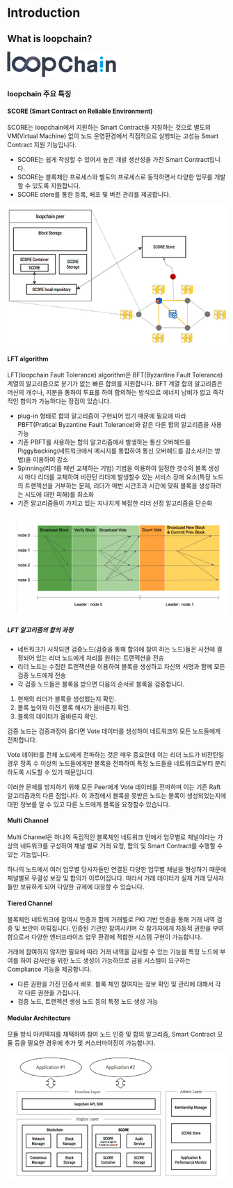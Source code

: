 # Introduction

## What is loopchain?
![loopchain](/images/new_theloop_ci.png)



### loopchain 주요 특징

#### SCORE (**S**mart **C**ontract **o**n **R**eliable **E**nvironment)
SCORE는 loopchain에서 지원하는 Smart Contract을 지칭하는 것으로 별도의 VM(Virtual Machine) 없이 노드 운영환경에서 직접적으로 실행되는 고성능 Smart Contract 지원 기능입니다.

* SCORE는 쉽게 작성할 수 있어서 높은 개발 생산성을 가진 Smart Contract입니다.
* SCORE는 블록체인 프로세스와 별도의 프로세스로 동작하면서 다양한 업무를 개발할 수 있도록 지원합니다.
* SCORE store를 통한 등록, 배포 및 버전 관리를 제공합니다.

![SCORE](/images/SCORE_structure.png)


#### LFT algorithm
 LFT(loopchain Fault Tolerance) algorithm은 BFT(Byzantine Fault Tolerance) 계열의 알고리즘으로 분기가 없는 빠른 합의를  지원합니다. BFT 계열 합의 알고리즘은 머신의 개수나, 지분을 통하여 투표를 하여 합의하는 방식으로 에너지 낭비가 없고 즉각적인 합의가 가능하다는 장점이 있습니다.

* plug-in 형태로 합의 알고리즘이 구현되어 있기 때문에 필요에 따라 PBFT(Pratical Byzantine Fault Tolerance)와 같은 다른 합의 알고리즘을 사용 가능
* 기존 PBFT를 사용하는 합의 알고리즘에서 발생하는 통신 오버헤드를 Piggybacking(네트워크에서 메시지를 통합하여 통신 오버헤드를 감소시키는 방법)을 이용하여 감소
* Spinning(리더를 매번 교체하는 기법) 기법을 이용하여 일정한 갯수의 블록 생성 시 마다 리더를 교체하여 비잔틴 리더에 발생할수 있는 서비스 장애 요소(특정 노드의 트랜젝선을 거부하는 문제, 리더가 매번 시간초과 시간에 맞춰 블록을 생성하려는 시도에 대한 피해)를 최소화
* 기존 알고리즘들이 가지고 있는 지나치게 복잡한 리더 선정 알고리즘을 단순화

![LFT](/images/LFT_Normal_Process.png)

##### LFT 알고리즘의 합의 과정

*  네트워크가 시작되면 검증노드(검증을 통해 합의에 참여 하는 노드)들은 사전에 결정되어 있는 리더 노드에게 처리를 원하는 트랜젝션을 전송
*  리더 노드는 수집한 트랜잭션을 이용하여 블록을 생성하고 자신의 서명과 함께 모든 검증 노드에게 전송
*  각 검증 노드들은 블록을 받으면 다음의 순서로 블록을 검증합니다.
  1. 현재의 리더가 블록을 생성했는지 확인.
  2. 블록 높이와 이전 블록 해시가 올바른지 확인.
  3. 블록의 데이터가 올바른지 확인.

검증 노드는 검증과정이 옳다면 Vote 데이터를 생성하여 네트워크의 모든 노드들에게 전파합니다.

Vote 데이터를 전체 노드에게 전파하는 것은 매우 중요한데 이는 리더 노드가 비잔틴일 경우 정족 수 이상의 노드들에게만 블록을 전파하여 특정 노드들을 네트워크로부터 분리하도록 시도할 수 있기 때문입니다.

이러한 문제를 방지하기 위해 모든 Peer에게 Vote 데이터를 전파하며 이는 기존 Raft 알고리즘과의 다른 점입니다. 이 과정에서 블록을 못받은 노드는 블록이 생성되었는지에 대한 정보를 알 수 있고 다른 노드에게 블록을 요청할수 있습니다.

#### Multi Channel

Multi Channel은 하나의 독립적인 블록체인 네트워크 안에서 업무별로 채널이라는 가상의 네트워크를 구성하여 채널 별로 거래 요청, 합의 및 Smart Contract를 수행할 수 있는 기능입니다.

하나의 노드에서 여러 업무별 당사자들만 연결된 다양한 업무별 채널을 형성하기 때문에 채널별로 무결성 보장 및 합의가 이루어집니다. 따라서 거래 데이터가 실제 거래 당사자들만 보유하게 되어 다양한 규제에 대응할 수 있습니다.




#### Tiered Channel

블록체인 네트워크에 참여시 인증과 함께 거래별로 PKI 기반 인증을 통해 거래 내역 검증 및 보안이 이뤄집니다. 인증된 기관만 참여시키며 각 참가자에게 차등적 권한을 부여함으로서 다양한 엔터프라이즈 업무 환경에 적합한 시스템 구현이 가능합니다.

거래에 참여하지 않지만 필요에 따라 거래 내역을 감사할 수 있는 기능을 특정 노드에 부여를 하여 감사만을 위한 노드 생성이 가능하므로 금융 시스템이 요구하는 Compliance 기능을 제공합니다.

* 다른 권한을 가진 인증서 배포. 블록 체인 참여자는 정보 확인 및 관리에 대해서 각각 다른 권한을 가집니다.
* 검증 노드, 트랜젝션 생성 노드 등의 특정 노드 생성 가능


#### Modular Architecture

모듈 방식 아키텍처를 채택하여 참여 노드 인증 및 합의 알고리즘, Smart Contract 모듈 등을 필요한 경우에 추가 및 커스터마이징이 가능합니다.

![Modular_Architecture](/images/loopchain_architecture.png)
